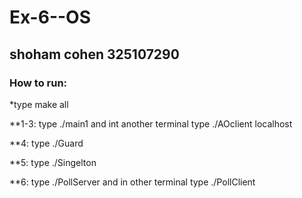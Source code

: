 # Ex-6--OS
## shoham cohen 325107290

### How to run:
*type make all

**1-3: type ./main1 and int another terminal type ./AOclient localhost

**4: type ./Guard

**5: type ./Singelton

**6: type ./PollServer and in other terminal type ./PollClient

